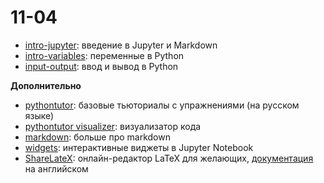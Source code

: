 # 11-04

* [intro-jupyter](https://nbviewer.jupyter.org/github/allatambov/pydat19-ap/blob/master/11-04/intro-jupyter.ipynb): введение в Jupyter и Markdown
* [intro-variables](https://nbviewer.jupyter.org/github/allatambov/pydat19-ap/blob/master/11-04/intro-variables.ipynb): переменные в Python
* [input-output](https://nbviewer.jupyter.org/github/allatambov/pydat19-ap/blob/master/11-04/input-output.ipynb): ввод и вывод в Python

**Дополнительно**

* [pythontutor](http://pythontutor.ru): базовые тьюториалы с упражнениями (на русском языке)
* [pythontutor visualizer](http://pythontutor.ru/visualizer/): визуализатор кода
* [markdown](https://www.ibm.com/support/knowledgecenter/SSQNUZ_current/com.ibm.icpdata.doc/dsx/markd-jupyter.html): больше про markdown
* [widgets](https://ipywidgets.readthedocs.io/en/stable/examples/Widget%20Basics.html): интерактивные виджеты в Jupyter Notebook
* [ShareLateX](https://ru.sharelatex.com/): онлайн-редактор LaTeX для желающих, [документация](https://www.overleaf.com/learn) на английском 
